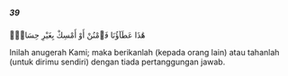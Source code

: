 ##### 39

<span class="ayah">هَٰذَا عَطَآؤُنَا فَٱمْنُنْ أَوْ أَمْسِكْ بِغَيْرِ حِسَابٍۢ</span>

<span class="ayah_translation">Inilah anugerah Kami; maka berikanlah (kepada orang lain) atau tahanlah (untuk dirimu sendiri) dengan tiada pertanggungan jawab.</span>
